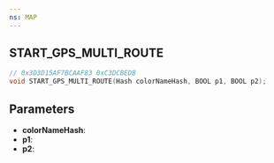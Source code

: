 ```yaml
---
ns: MAP
---
```

## START_GPS_MULTI_ROUTE

```c
// 0x3D3D15AF7BCAAF83 0xC3DCBEDB
void START_GPS_MULTI_ROUTE(Hash colorNameHash, BOOL p1, BOOL p2);
```

## Parameters
* **colorNameHash**:
* **p1**:
* **p2**:
